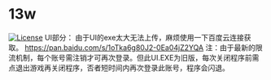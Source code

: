# 13w
[![License](https://img.shields.io/badge/license-Apache%202-green.svg)](https://www.apache.org/licenses/LICENSE-2.0)
UI部分：
由于UI的exe太大无法上传，麻烦使用一下百度云连接获取。
https://pan.baidu.com/s/1oTka6g80J2-0Ea04jZ2YQA
注：由于最新的限流机制，每个账号需注销才可再次登录。但此UI.EXE为旧版，每次关闭程序前需点退出游戏再关闭程序，否者短时间内再次登录此账号，程序会闪退。


